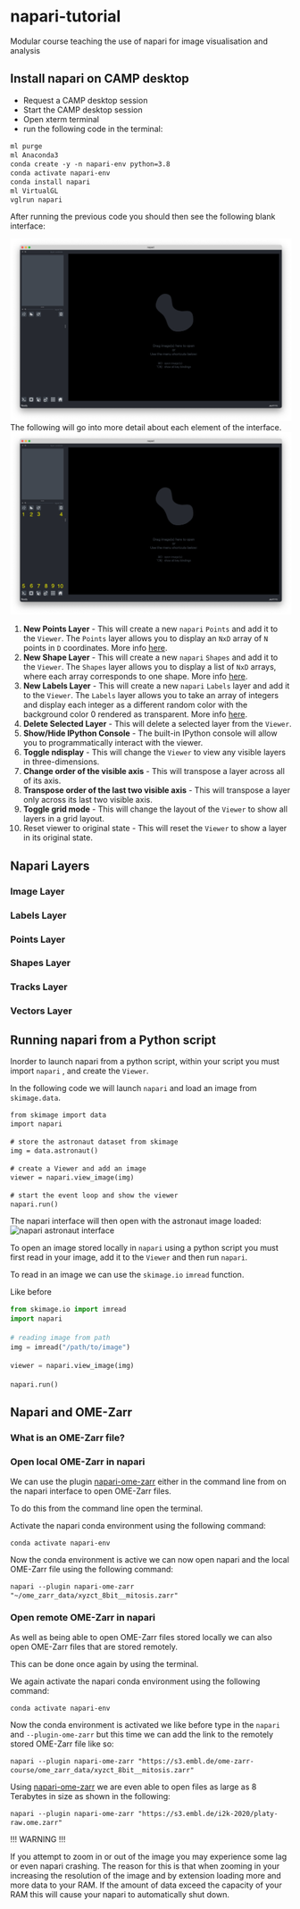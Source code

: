# napari-tutorial
Modular course teaching the use of napari for image visualisation and analysis


## Install napari on CAMP desktop
- Request a CAMP desktop session
- Start the CAMP desktop session
- Open xterm terminal
- run the following code in the terminal:

```
ml purge
ml Anaconda3
conda create -y -n napari-env python=3.8
conda activate napari-env
conda install napari
ml VirtualGL
vglrun napari
```
After running the previous code you should then see the following blank interface:

![](https://github.com/FrancisCrickInstitute/napari-tutorial/raw/main/images/blank_napari_interface.png?raw=true)
The following will go into more detail about each element of the interface.
![](https://github.com/FrancisCrickInstitute/napari-tutorial/raw/main/images/blank_napari_interface_labels.png?raw=true)

1. **New Points Layer** - This will create a new `napari` `Points` and add it to the `Viewer`. The `Points` layer allows 
you to display an `NxD` array of `N` points in `D` coordinates. More info [here](https://napari.org/stable/howtos/layers/points.html).
2. **New Shape Layer** - This will create a new `napari` `Shapes` and add it to the `Viewer`. The `Shapes`
layer allows you to display a list of `NxD` arrays, where each array corresponds to one shape. More info [here](https://napari.org/stable/howtos/layers/shapes.html).
3. **New Labels Layer** - This will create a new `napari` `Labels` layer and add it to the `Viewer`. The `Labels` layer
allows you to take an array of integers and display each integer as a different random color with the background color
0 rendered as transparent. More info [here](https://napari.org/stable/howtos/layers/labels.html).
4. **Delete Selected Layer** - This will delete a selected layer from the `Viewer`.
5. **Show/Hide IPython Console** - The built-in IPython console will allow you to programmatically interact with the viewer.
6. **Toggle ndisplay** - This will change the `Viewer` to view any visible layers in three-dimensions.
7. **Change order of the visible axis** - This will transpose a layer across all of its axis.
8. **Transpose order of the last two visible axis** - This will transpose a layer only across its last two visible axis.
9. **Toggle grid mode** - This will change the layout of the `Viewer` to show all layers in a grid layout.
10. Reset viewer to original state - This will reset the `Viewer` to show a layer in its original state.

## Napari Layers
### Image Layer

### Labels Layer

### Points Layer

### Shapes Layer

### Tracks Layer

### Vectors Layer


## Running napari from a Python script

Inorder to launch napari from a python script, within your script you must
import `napari` , and create the `Viewer`.

In the following code we will launch `napari` and load an image from 
`skimage.data`.

```python3
from skimage import data
import napari

# store the astronaut dataset from skimage
img = data.astronaut()  

# create a Viewer and add an image
viewer = napari.view_image(img)

# start the event loop and show the viewer
napari.run()
```
The napari interface will then open with the astronaut image loaded:
![napari astronaut interface](https://napari.org/stable/_images/screenshot-add-image.png)

To open an image stored locally in `napari` using a python script you 
must first read in your image, add it to the `Viewer` and then run `napari`.

To read in an image we can use the `skimage.io` `imread` function.

Like before 

```python
from skimage.io import imread
import napari

# reading image from path
img = imread("/path/to/image")

viewer = napari.view_image(img)

napari.run()
```

## Napari and OME-Zarr
### What is an OME-Zarr file?

### Open local OME-Zarr in napari
We can use the plugin [napari-ome-zarr](https://www.napari-hub.org/plugins/napari-ome-zarr) either in the command line 
from on the napari interface to open OME-Zarr files.

To do this from the command line open the terminal.

Activate the napari conda environment using the following command:

``` 
conda activate napari-env
```

Now the conda environment is active we can now open napari and the local OME-Zarr file using the following command:
```
napari --plugin napari-ome-zarr "~/ome_zarr_data/xyzct_8bit__mitosis.zarr"
```

### Open remote OME-Zarr in napari
As well as being able to open OME-Zarr files stored locally we can also open OME-Zarr files that are stored remotely.


This can be done once again by using the terminal.


We again activate the napari conda environment using the following command:

``` 
conda activate napari-env
```

Now the conda environment is activated we like before type in the `napari` and `--plugin-ome-zarr` but this time we can 
add the link to the remotely stored OME-Zarr file like so:

```
napari --plugin napari-ome-zarr "https://s3.embl.de/ome-zarr-course/ome_zarr_data/xyzct_8bit__mitosis.zarr"
```

Using [napari-ome-zarr](https://www.napari-hub.org/plugins/napari-ome-zarr) we are even able to open files as large as 
8 Terabytes in size as shown in the following:

```
napari --plugin napari-ome-zarr "https://s3.embl.de/i2k-2020/platy-raw.ome.zarr"
```

!!! WARNING !!!

If you attempt to zoom in or out of the image you may experience some lag or even napari crashing. The reason for this
is that when zooming in your increasing the resolution of the image and by extension loading more and more data to your
RAM. If the amount of data exceed the capacity of your RAM this will cause your napari to automatically shut down.





